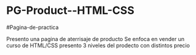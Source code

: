 # PG-Product--HTML-CSS

#Pagina-de-practica

Presento una pagina de aterrisaje de producto
Se enfoca en vender un curso de HTML/CSS
presento 3 niveles del prodecto con distintos precio
